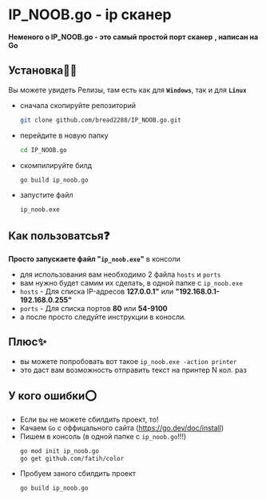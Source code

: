 # IP_NOOB.go - ip сканер
**Неменого о IP_NOOB.go - это самый простой порт сканер**
**, написан на Go**

## Установка👨‍💻
Вы можете увидеть Релизы, там есть как для **`Windows`**, так и для **`Linux`**
- сначала скопируйте репозиторий
    ```bash 
    git clone github.com/bread2288/IP_NOOB.go.git
- перейдите в новую папку
    ```bash
    cd IP_NOOB.go
- скомпилируйте билд
    ```bash
    go build ip_noob.go
- запустите файл
    ```bash
    ip_noob.exe

## Как пользоватсья❓
**Просто запускаете файл "`ip_noob.exe`"** в консоли
- для использования вам необходимо 2 файла
`hosts` и `ports`
- вам нужно будет самим их сделать, в одной папке с `ip_noob.exe`
- `hosts` - Для списка IP-адресов **127.0.0.1"** или **"192.168.0.1-192.168.0.255"**
- `ports` - Для списка портов **80** или **54-9100**
- а после просто следуйте инструкции в коносли.

## Плюс✨
- вы можете попробовать вот такое 
    `ip_noob.exe -action printer`
- это даст вам возможность отправить текст на принтер N кол. раз

## У кого ошибки⭕
- Если вы не можете сбилдить проект, то!
- Качаем `Go` с оффицального сайта (https://go.dev/doc/install)
- Пишем в консоль (в одной папке с `ip_noob.go`!!!)   
    ```bash  
    go mod init ip_noob.go
    go get github.com/fatih/color
- Пробуем заного сбилдить проект
  ```bash
  go build ip_noob.go
